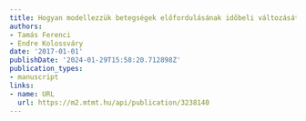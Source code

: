 ```yaml
---
title: Hogyan modellezzük betegségek előfordulásának időbeli változását?
authors:
- Tamás Ferenci
- Endre Kolossváry
date: '2017-01-01'
publishDate: '2024-01-29T15:58:20.712898Z'
publication_types:
- manuscript
links:
- name: URL
  url: https://m2.mtmt.hu/api/publication/3238140
---
```


